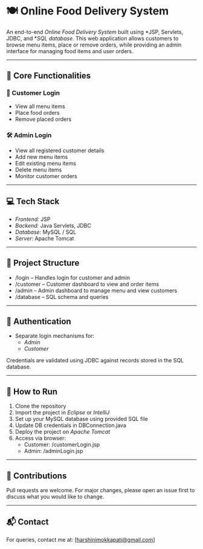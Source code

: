 # 🍽 Online Food Delivery System

An end-to-end *Online Food Delivery System* built using *JSP, Servlets, JDBC, and **SQL database*. This web application allows customers to browse menu items, place or remove orders, while providing an admin interface for managing food items and user orders.

---

## 🔑 Core Functionalities

### 👤 Customer Login
- View all menu items
- Place food orders
- Remove placed orders

### 🛠 Admin Login
- View all registered customer details
- Add new menu items
- Edit existing menu items
- Delete menu items
- Monitor customer orders

---

## 💻 Tech Stack

- *Frontend:* JSP
- *Backend:* Java Servlets, JDBC
- *Database:* MySQL / SQL
- *Server:* Apache Tomcat

---

## 📂 Project Structure

- /login – Handles login for customer and admin
- /customer – Customer dashboard to view and order items
- /admin – Admin dashboard to manage menu and view customers
- /database – SQL schema and queries

---

## 🔐 Authentication

- Separate login mechanisms for:
  - *Admin*
  - *Customer*

Credentials are validated using JDBC against records stored in the SQL database.

---

## 🧾 How to Run

1. Clone the repository
2. Import the project in *Eclipse* or *IntelliJ*
3. Set up your MySQL database using provided SQL file
4. Update DB credentials in DBConnection.java
5. Deploy the project on *Apache Tomcat*
6. Access via browser:
   - Customer: /customerLogin.jsp
   - Admin: /adminLogin.jsp

---

## 🤝 Contributions

Pull requests are welcome. For major changes, please open an issue first to discuss what you would like to change.

---

## 📬 Contact

For queries, contact me at: [harshinimokkapati@gmail.com]
